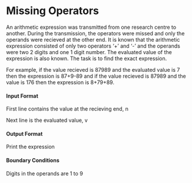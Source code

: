 # Missing Operators

An arithmetic expression was transmitted from one research centre to another.
During the transmission, the operators were missed and only the operands were
recieved at the other end. It is known that the arithmetic expression consisted
of only two operators ‘+’ and ‘-’ and the operands were two 2 digits and one 1
digit number. The evaluated value of the expression is also known. The task is to
find the exact expression.

For example, if the value recieved is 87989 and the evaluated value is 7 then the
expression is 87+9-89 and if the value recieved is 87989 and the value is 176
then the expression is 8+79+89.

#### Input Format

First line contains the value at the recieving end, n

Next line is the evaluated value, v

#### Output Format

Print the expression

#### Boundary Conditions

Digits in the operands are 1 to 9